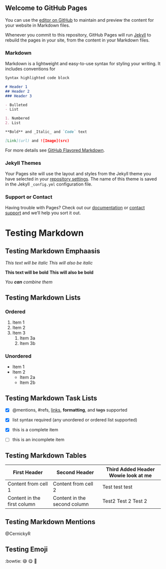 ## Welcome to GitHub Pages

You can use the [editor on GitHub](https://github.com/CernickyR/GitHubPagesTest.github.io/edit/gh-pages/index.md) to maintain and preview the content for your website in Markdown files.

Whenever you commit to this repository, GitHub Pages will run [Jekyll](https://jekyllrb.com/) to rebuild the pages in your site, from the content in your Markdown files.

### Markdown

Markdown is a lightweight and easy-to-use syntax for styling your writing. It includes conventions for

```markdown
Syntax highlighted code block

# Header 1
## Header 2
### Header 3

- Bulleted
- List

1. Numbered
2. List

**Bold** and _Italic_ and `Code` text

[Link](url) and ![Image](src)
```

For more details see [GitHub Flavored Markdown](https://guides.github.com/features/mastering-markdown/).

### Jekyll Themes

Your Pages site will use the layout and styles from the Jekyll theme you have selected in your [repository settings](https://github.com/CernickyR/GitHubPagesTest.github.io/settings). The name of this theme is saved in the Jekyll `_config.yml` configuration file.

### Support or Contact

Having trouble with Pages? Check out our [documentation](https://docs.github.com/categories/github-pages-basics/) or [contact support](https://github.com/contact) and we’ll help you sort it out.


# Testing Markdown


## Testing Markdown Emphaasis
*This text will be italic*
_This will also be italic_

**This text will be bold**
__This will also be bold__

_You **can** combine them_


## Testing Markdown Lists

### Ordered

1. Item 1
1. Item 2
1. Item 3
   1. Item 3a
   1. Item 3b
   

### Unordered

* Item 1
* Item 2
  * Item 2a
  * Item 2b
  
 
## Testing Markdown Task Lists

- [x] @mentions, #refs, [links](), **formatting**, and <del>tags</del> supported
- [x] list syntax required (any unordered or ordered list supported)
- [x] this is a complete item
- [ ] this is an incomplete item


## Testing Markdown Tables

First Header | Second Header | Third Added Header Wowie look at me
------------ | ------------- | -------------
Content from cell 1 | Content from cell 2 | Test test test
Content in the first column | Content in the second column | Test2 Test 2 Test 2


## Testing Markdown Mentions
@CernickyR 


## Testing Emoji

:bowtie:
:sweat_smile:
:yum:
:hankey:
